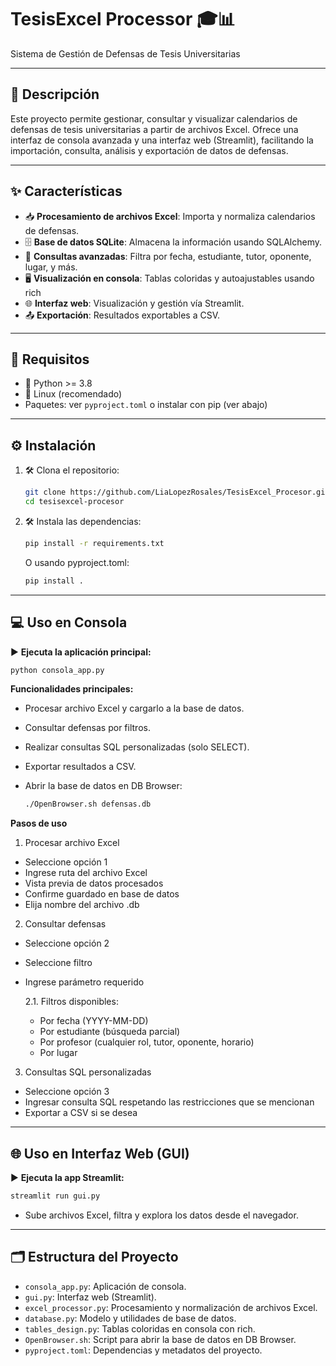 # TesisExcel Processor 🎓📊

Sistema de Gestión de Defensas de Tesis Universitarias

---

## 📄 Descripción

Este proyecto permite gestionar, consultar y visualizar calendarios de defensas de tesis universitarias a partir de archivos Excel. Ofrece una interfaz de consola avanzada y una interfaz web (Streamlit), facilitando la importación, consulta, análisis y exportación de datos de defensas.

---

## ✨ Características

- 📥 **Procesamiento de archivos Excel**: Importa y normaliza calendarios de defensas.
- 🗄️ **Base de datos SQLite**: Almacena la información usando SQLAlchemy.
- 🔎 **Consultas avanzadas**: Filtra por fecha, estudiante, tutor, oponente, lugar, y más.
- 🖥️ **Visualización en consola**: Tablas coloridas y autoajustables usando rich
- 🌐 **Interfaz web**: Visualización y gestión vía Streamlit.
- 📤 **Exportación**: Resultados exportables a CSV.

---

## 🐍 Requisitos

- 🐍 Python >= 3.8
- 🐧 Linux (recomendado)
- Paquetes: ver `pyproject.toml` o instalar con pip (ver abajo)

---

## ⚙️ Instalación

1. 🛠️ Clona el repositorio:

   ```bash
   git clone https://github.com/LiaLopezRosales/TesisExcel_Procesor.git
   cd tesisexcel-procesor
   ```

2. 🛠️ Instala las dependencias:

   ```bash
   pip install -r requirements.txt
   ```
   
   O usando pyproject.toml:

   ```bash
   pip install .
   ```

---

## 💻 Uso en Consola

▶️ **Ejecuta la aplicación principal:**

```bash
python consola_app.py
```

**Funcionalidades principales:**

- Procesar archivo Excel y cargarlo a la base de datos.
- Consultar defensas por filtros.
- Realizar consultas SQL personalizadas (solo SELECT).
- Exportar resultados a CSV.
- Abrir la base de datos en DB Browser:
  
    ``` bash  
    ./OpenBrowser.sh defensas.db
    ```

**Pasos de uso**
1. Procesar archivo Excel

- Seleccione opción 1
- Ingrese ruta del archivo Excel
- Vista previa de datos procesados
- Confirme guardado en base de datos
- Elija nombre del archivo .db

2. Consultar defensas
   
- Seleccione opción 2
- Seleccione filtro
- Ingrese parámetro requerido

  2.1. Filtros disponibles:

   - Por fecha (YYYY-MM-DD)
   - Por estudiante (búsqueda parcial)
   - Por profesor (cualquier rol, tutor, oponente, horario)
   - Por lugar

3. Consultas SQL personalizadas

- Seleccione opción 3
- Ingresar consulta SQL respetando las restricciones que se mencionan
- Exportar a CSV si se desea

---

## 🌐 Uso en Interfaz Web (GUI)

▶️ **Ejecuta la app Streamlit:**

```bash  
streamlit run gui.py
```

- Sube archivos Excel, filtra y explora los datos desde el navegador.

---

## 🗂️ Estructura del Proyecto

- `consola_app.py`: Aplicación de consola.
- `gui.py`: Interfaz web (Streamlit).
- `excel_processor.py`: Procesamiento y normalización de archivos Excel.
- `database.py`: Modelo y utilidades de base de datos.
- `tables_design.py`: Tablas coloridas en consola con rich.
- `OpenBrowser.sh`: Script para abrir la base de datos en DB Browser.
- `pyproject.toml`: Dependencias y metadatos del proyecto.
